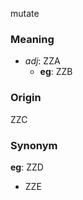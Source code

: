 mutate
### Meaning
+ _adj_: ZZA
    + __eg__: ZZB

### Origin

ZZC

### Synonym

__eg__: ZZD

+ ZZE


